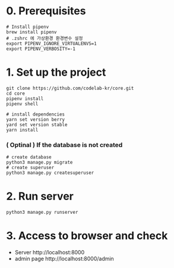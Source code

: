 # 0. Prerequisites
```shell
# Install pipenv
brew install pipenv
# .zshrc 에 가상환경 환경변수 설정
export PIPENV_IGNORE_VIRTUALENVS=1
export PIPENV_VERBOSITY=-1
```

# 1. Set up the project
```shell
git clone https://github.com/codelab-kr/core.git
cd core
pipenv install
pipenv shell

# install dependencies
yarn set version berry
yard set version stable
yarn install
```

### ( Optinal ) If the database is not created
```shell
# create database
python3 manage.py migrate
# create superuser
python3 manage.py createsuperuser
```

# 2. Run server
```shell
python3 manage.py runserver
```


# 3. Access to browser and check
- Server http://localhost:8000
- admin page http://localhost:8000/admin
